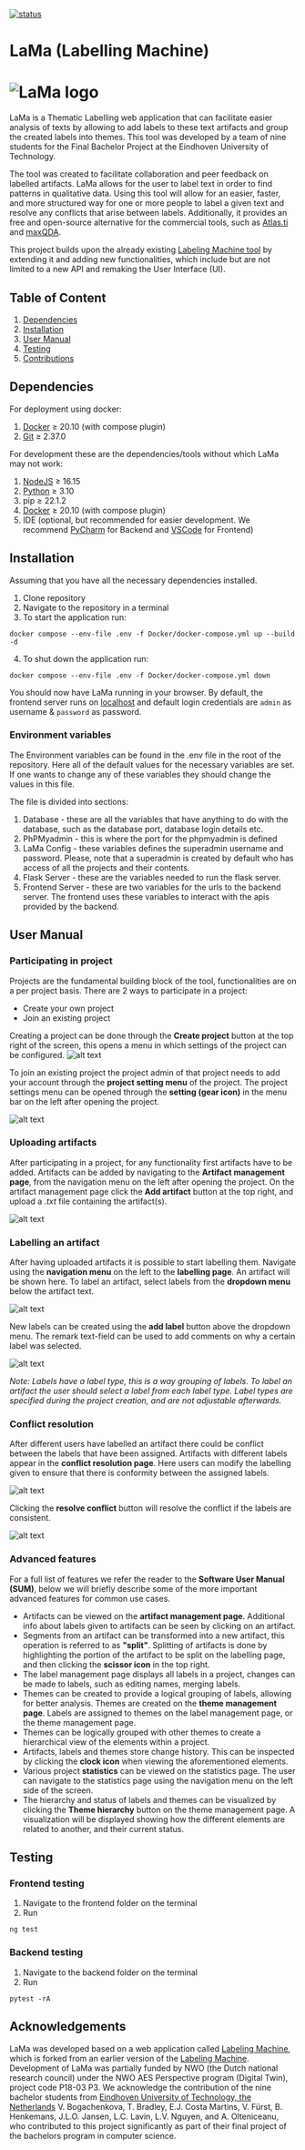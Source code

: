 [![status](https://joss.theoj.org/papers/f91f03787429efa115f1e3aa144254bc/status.svg)](https://joss.theoj.org/papers/f91f03787429efa115f1e3aa144254bc)

# LaMa (Labelling Machine)

![LaMa logo](/frontend/assets/lama_nobg.png)
===

LaMa is a Thematic Labelling web application that can facilitate easier analysis of texts by allowing to add labels to these text artifacts and group the created labels into themes. This tool was developed by a team of nine students for the Final Bachelor Project at the Eindhoven University of Technology.

The tool was created to facilitate collaboration and peer feedback on labelled artifacts. LaMa allows for the user to label text in order to find patterns in qualitative data. Using this tool will allow for an easier, faster, and more structured way for one or more people to label a given text and resolve any conflicts that arise between labels. Additionally, it provides an free and open-source alternative for the commercial tools, such as [Atlas.ti](https://atlasti.com/) and [maxQDA](https://www.maxqda.com/).

This project builds upon the already existing [Labeling Machine tool](https://github.com/muctadir/labeling-machine) by extending it and adding new functionalities, which include but are not limited to a new API and remaking the User Interface (UI).

## Table of Content

1. [Dependencies](#dependencies)
2. [Installation](#installation)
3. [User Manual](#user_manual)
4. [Testing](#testing)
5. [Contributions](#contributions)

## <a name="dependencies"></a>Dependencies

For deployment using docker:

1. [Docker](https://www.docker.com/) ≥ 20.10 (with compose plugin)
2. [Git](https://git-scm.com/) ≥ 2.37.0

For development these are the dependencies/tools without which LaMa may not work:

1. [NodeJS](https://nodejs.org/en/) ≥ 16.15
2. [Python](https://www.python.org/) ≥ 3.10
4. pip ≥ 22.1.2
5. [Docker](https://www.docker.com/) ≥ 20.10 (with compose plugin)
6. IDE (optional, but recommended for easier development. We recommend [PyCharm](https://www.jetbrains.com/pycharm) for Backend and [VSCode](https://code.visualstudio.com/) for Frontend)

## <a name="installation"></a>Installation

Assuming that you have all the necessary dependencies installed.

1. Clone repository
2. Navigate to the repository in a terminal
3. To start the application run:
```
docker compose --env-file .env -f Docker/docker-compose.yml up --build -d
```

4. To shut down the application run:
```
docker compose --env-file .env -f Docker/docker-compose.yml down
```

You should now have LaMa running in your browser. By default, the frontend server runs on [localhost](http://localhost) and default login credentials are `admin` as username & `password` as password.

### Environment variables

The Environment variables can be found in the .env file in the root of the repository. Here all of the default values for the necessary variables are set. If one wants to change any of these variables they should change the values in this file.

The file is divided into sections:

1) Database - these are all the variables that have anything to do with the database, such as the database port, database login details etc.
2) PhPMyadmin - this is where the port for the phpmyadmin is defined
3) LaMa Config -  these variables defines the superadmin username and password. Please, note that a superadmin is created by default who has access of all the projects and their contents.
4) Flask Server - these are the variables needed to run the flask server.
5) Frontend Server - these are two variables for the urls to the backend server. The frontend uses these variables to interact with the apis provided by the backend.

## <a name="user_manual"></a>User Manual

### Participating in project

Projects are the fundamental building block of the tool, functionalities are on a per project basis. There are 2 ways to participate in a project:

* Create your own project
* Join an existing project

Creating a project can be done through the **Create project** button at the top right of the screen, this opens a menu in which settings of the project can be configured.
![alt text](https://github.com/muctadir/lama/blob/main/images/home-page-user-to-create-project.png?raw=true)

To join an existing project the project admin of that project needs to add your account through the **project setting menu** of the project. The project settings menu can be opened through the **setting (gear icon)** in the menu bar on the left after opening the project.

![alt text](https://github.com/muctadir/lama/blob/main/images/add-users-button.png?raw=true)

### Uploading artifacts

After participating in a project, for any functionality first artifacts have to be added. Artifacts can be added by navigating to the **Artifact management page**, from the navigation menu on the left after opening the project. On the artifact management page click the **Add artifact** button at the top right, and upload a _.txt_ file containing the artifact(s).

![alt text](https://github.com/muctadir/lama/blob/main/images/add-button.png?raw=true)

### Labelling an artifact

After having uploaded artifacts it is possible to start labelling them. Navigate using the **navigation menu** on the left to the **labelling page**. An artifact will be shown here. To label an artifact, select labels from the **dropdown menu** below the artifact text.

![alt text](https://github.com/muctadir/lama/blob/main/images/label-type-dropdown.png?raw=true)

New labels can be created using the **add label** button above the dropdown menu. The remark text-field can be used to add comments on why a certain label was selected.

![alt text](https://github.com/muctadir/lama/blob/main/images/create-new-label.png?raw=true)

_Note: Labels have a label type, this is a way grouping of labels. To label an artifact the user should select a label from each label type. Label types are specified during the project creation, and are not adjustable afterwards._

### Conflict resolution

After different users have labelled an artifact there could be conflict between the labels that have been assigned. Artifacts with different labels appear in the **conflict resolution page**. Here users can modify the labelling given to ensure that there is conformity between the assigned labels. 

![alt text](https://github.com/muctadir/lama/blob/main/images/change-label.png?raw=true)

Clicking the **resolve conflict** button will resolve the conflict if the labels are consistent.

![alt text](https://github.com/muctadir/lama/blob/main/images/resolve-conflict.png?raw=true)

### Advanced features

For a full list of features we refer the reader to the **Software User Manual (SUM)**, below we will briefly describe some of the more important advanced features for common use cases.

* Artifacts can be viewed on the **artifact management page**. Additional info about labels given to artifacts can be seen by clicking on an artifact.
* Segments from an artifact can be transformed into a new artifact, this operation is referred to as **"split"**. Splitting of artifacts is done by highlighting the portion of the artifact to be split on the labelling page, and then clicking the **scissor icon** in the top right.
* The label management page displays all labels in a project, changes can be made to labels, such as editing names, merging labels.
* Themes can be created to provide a logical grouping of labels, allowing for better analysis. Themes are created on the **theme management page**. Labels are assigned to themes on the label management page, or the theme management page.
* Themes can be logically grouped with other themes to create a hierarchical view of the elements within a project.
* Artifacts, labels and themes store change history. This can be inspected by clicking the **clock icon** when viewing the aforementioned elements.
* Various project **statistics** can be viewed on the statistics page. The user can navigate to the statistics page using the navigation menu on the left side of the screen.
* The hierarchy and status of labels and themes can be visualized by clicking the **Theme hierarchy** button on the theme management page. A visualization will be displayed showing how the different elements are related to another, and their current status.

## <a name="testing"></a>Testing

### Frontend testing

1. Navigate to the frontend folder on the terminal
2. Run

```
ng test
```

### Backend testing

1. Navigate to the backend folder on the terminal
2. Run

```
pytest -rA
```

## <a name="contributions"></a>Acknowledgements

LaMa was developed based on a web application called [Labeling Machine](https://github.com/muctadir/labeling-machine), which is forked from an earlier version of the [Labeling Machine](https://github.com/emadpres/labeling-machine). Development of LaMa was partially funded by NWO (the Dutch national research council) under the NWO AES Perspective program (Digital Twin), project code P18-03 P3. We acknowledge the contribution of the nine bachelor students from [Eindhoven University of Technology, the Netherlands](https://www.tue.nl) V. Bogachenkova, T. Bradley, E.J. Costa Martins, V. Fürst, B. Henkemans, J.L.O. Jansen, L.C. Lavin, L.V. Nguyen, and A. Olteniceanu, who contributed to this project significantly as part of their final project of the bachelors program in computer science.
